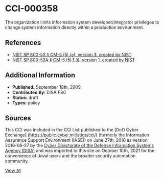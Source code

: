 # CCI-000358

The organization limits information system developer/integrator privileges to change system information directly within a production environment.

## References ##

* [NIST SP 800-53 § CM-5 (5) (a), version 3, created by NIST](http://csrc.nist.gov/publications/PubsSPs.html)
* [NIST SP 800-53A § CM-5 (5).1 (i), version 1, created by NIST](http://csrc.nist.gov/publications/PubsSPs.html)


## Additional Information ##

* **Published:** September 18th, 2009
* **Contributed By:** DISA FSO
* **Status:** draft
* **Types:** policy

## Sources ##

This CCI was included in the CCI List published to the [DoD Cyber Exchange]
(https://public.cyber.mil/stigs/cci/) (formerly the Information Assurance Support Environment
(IASE)) on June 27th, 2016 as version 2016-06-27 by the [Cyber Directorate of the Defense 
Information Systems Agency (DISA)](https://public.cyber.mil/about-cyber/) and was imported to 
this site on October 10th, 2021 for the convenience of Joval users and the broader security automation community.

[View All](../README.md)
